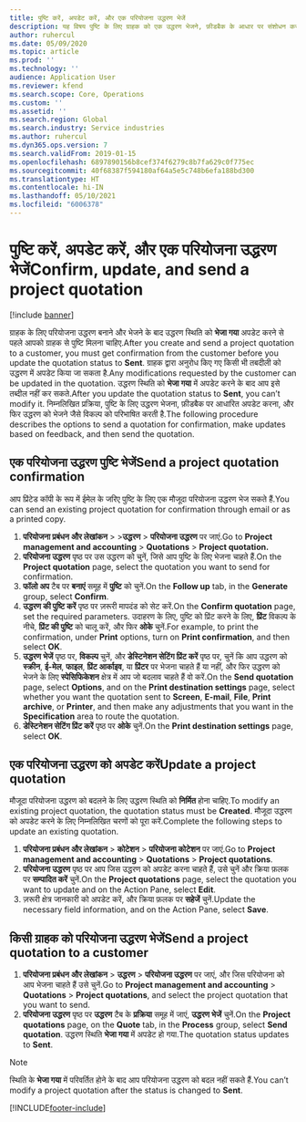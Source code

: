 ```yaml
---
title: पुष्टि करें, अपडेट करें, और एक परियोजना उद्धरण भेजें
description: यह विषय पुष्टि के लिए ग्राहक को एक उद्धरण भेजने, फ़ीडबैक के आधार पर संशोधन करने, और फिर उद्धरण को फिर से भेजने के बारे में जानकारी प्रदान करता है.
author: ruhercul
ms.date: 05/09/2020
ms.topic: article
ms.prod: ''
ms.technology: ''
audience: Application User
ms.reviewer: kfend
ms.search.scope: Core, Operations
ms.custom: ''
ms.assetid: ''
ms.search.region: Global
ms.search.industry: Service industries
ms.author: ruhercul
ms.dyn365.ops.version: 7
ms.search.validFrom: 2019-01-15
ms.openlocfilehash: 6897890156b8cef374f6279c8b7fa629c0f775ec
ms.sourcegitcommit: 40f68387f594180af64a5e5c748b6efa188bd300
ms.translationtype: HT
ms.contentlocale: hi-IN
ms.lasthandoff: 05/10/2021
ms.locfileid: "6006378"
---
```

# <a name="confirm-update-and-send-a-project-quotation"></a><span data-ttu-id="da343-103">पुष्टि करें, अपडेट करें, और एक परियोजना उद्धरण भेजें</span><span class="sxs-lookup"><span data-stu-id="da343-103">Confirm, update, and send a project quotation</span></span>

[!include [banner](../includes/banner.md)]

<span data-ttu-id="da343-104">ग्राहक के लिए परियोजना उद्धरण बनाने और भेजने के बाद उद्धरण स्थिति को **भेजा गया** अपडेट करने से पहले आपको ग्राहक से पुष्टि मिलना चाहिए.</span><span class="sxs-lookup"><span data-stu-id="da343-104">After you create and send a project quotation to a customer, you must get confirmation from the customer before you update the quotation status to **Sent**.</span></span> <span data-ttu-id="da343-105">ग्राहक द्वारा अनुरोध किए गए किसी भी तबदीली को उद्धरण में अपडेट किया जा सकता है.</span><span class="sxs-lookup"><span data-stu-id="da343-105">Any modifications requested by the customer can be updated in the quotation.</span></span> <span data-ttu-id="da343-106">उद्धरण स्थिति को **भेजा गया** में अपडेट करने के बाद आप इसे तब्दील नहीं कर सकते.</span><span class="sxs-lookup"><span data-stu-id="da343-106">After you update the quotation status to **Sent**, you can’t modify it.</span></span> <span data-ttu-id="da343-107">निम्नलिखित प्रक्रिया, पुष्टि के लिए उद्धरण भेजना, फ़ीडबैक पर आधारित अपडेट करना, और फिर उद्धरण को भेजने जैसे विकल्प को परिभाषित करती है.</span><span class="sxs-lookup"><span data-stu-id="da343-107">The following procedure describes the options to send a quotation for confirmation, make updates based on feedback, and then send the quotation.</span></span>

## <a name="send-a-project-quotation-confirmation"></a><span data-ttu-id="da343-108">एक परियोजना उद्धरण पुष्टि भेजें</span><span class="sxs-lookup"><span data-stu-id="da343-108">Send a project quotation confirmation</span></span>  

<span data-ttu-id="da343-109">आप प्रिंटेड कॉपी के रूप में ईमेल के जरिए पुष्टि के लिए एक मौजूदा परियोजना उद्धरण भेज सकते हैं.</span><span class="sxs-lookup"><span data-stu-id="da343-109">You can send an existing project quotation for confirmation through email or as a printed copy.</span></span> 

1. <span data-ttu-id="da343-110">**परियोजना प्रबंधन और लेखांकन** > >**उद्धरण** > **परियोजना उद्धरण** पर जाएं.</span><span class="sxs-lookup"><span data-stu-id="da343-110">Go to **Project management and accounting** > **Quotations** > **Project quotation.**</span></span> 
2. <span data-ttu-id="da343-111">**परियोजना उद्धरण** पृष्ठ पर उस उद्धरण को चुनें, जिसे आप पुष्टि के लिए भेजना चाहते हैं.</span><span class="sxs-lookup"><span data-stu-id="da343-111">On the **Project quotation** page, select the quotation you want to send for confirmation.</span></span> 
3. <span data-ttu-id="da343-112">**फॉलो अप** टैब पर **बनाएं** समूह में **पुष्टि** को चुनें.</span><span class="sxs-lookup"><span data-stu-id="da343-112">On the **Follow up** tab, in the **Generate** group, select **Confirm**.</span></span> 
4. <span data-ttu-id="da343-113">**उद्धरण की पुष्टि करें** पृष्ठ पर ज़रूरी मापदंड को सेट करें.</span><span class="sxs-lookup"><span data-stu-id="da343-113">On the **Confirm quotation** page, set the required parameters.</span></span> <span data-ttu-id="da343-114">उदाहरण के लिए, पुष्टि को प्रिंट करने के लिए, **प्रिंट** विकल्प के नीचे, **प्रिंट की पुष्टि** को चालू करें, और फिर **ओके** चुनें.</span><span class="sxs-lookup"><span data-stu-id="da343-114">For example, to print the confirmation, under **Print** options, turn on **Print confirmation**, and then select **OK**.</span></span>
5. <span data-ttu-id="da343-115">**उद्धरण भेजें** पृष्ठ पर, **विकल्प** चुनें, और **डेस्टिनेशन सेटिंग प्रिंट करें** पृष्ठ पर, चुनें कि आप उद्धरण को **स्क्रीन**, **ई-मेल**, **फाइल**, **प्रिंट आर्काइव**, या **प्रिंटर** पर भेजना चाहते हैं या नहीं, और फिर उद्धरण को भेजने के लिए **स्पेसिफिकेशन** क्षेत्र में आप जो बदलाव चाहते हैं वो करें.</span><span class="sxs-lookup"><span data-stu-id="da343-115">On the **Send quotation** page, select **Options**, and on the **Print destination settings** page, select whether you want the quotation sent to **Screen**, **E-mail**, **File**, **Print archive**, or **Printer**, and then make any adjustments that you want in the **Specification** area to route the quotation.</span></span>
6. <span data-ttu-id="da343-116">**डेस्टिनेशन सेटिंग प्रिंट करें** पृष्ठ पर **ओके** चुनें.</span><span class="sxs-lookup"><span data-stu-id="da343-116">On the **Print destination settings** page, select **OK**.</span></span>  

## <a name="update-a-project-quotation"></a><span data-ttu-id="da343-117">एक परियोजना उद्धरण को अपडेट करें</span><span class="sxs-lookup"><span data-stu-id="da343-117">Update a project quotation</span></span>

<span data-ttu-id="da343-118">मौजूदा परियोजना उद्धरण को बदलने के लिए उद्धरण स्थिति को **निर्मित** होना चाहिए.</span><span class="sxs-lookup"><span data-stu-id="da343-118">To modify an existing project quotation, the quotation status must be **Created**.</span></span> <span data-ttu-id="da343-119">मौजूदा उद्धरण को अपडेट करने के लिए निम्नलिखित चरणों को पूरा करें.</span><span class="sxs-lookup"><span data-stu-id="da343-119">Complete the following steps to update an existing quotation.</span></span> 

1. <span data-ttu-id="da343-120">**परियोजना प्रबंधन और लेखांकन** > **कोटेशन** > **परियोजना कोटेशन** पर जाएं.</span><span class="sxs-lookup"><span data-stu-id="da343-120">Go to **Project management and accounting** > **Quotations** > **Project quotations**.</span></span>
2. <span data-ttu-id="da343-121">**परियोजना उद्धरण** पृष्ठ पर आप जिस उद्धरण को अपडेट करना चाहते हैं, उसे चुनें और क्रिया फ़लक पर **सम्पादित करें** चुनें.</span><span class="sxs-lookup"><span data-stu-id="da343-121">On the **Project quotations** page, select the quotation you want to update and on the Action Pane, select **Edit**.</span></span>
3. <span data-ttu-id="da343-122">ज़रूरी क्षेत्र जानकारी को अपडेट करें, और क्रिया फ़लक पर **सहेजें** चुनें.</span><span class="sxs-lookup"><span data-stu-id="da343-122">Update the necessary field information, and on the Action Pane, select **Save**.</span></span>  

## <a name="send-a-project-quotation-to-a-customer"></a><span data-ttu-id="da343-123">किसी ग्राहक को परियोजना उद्धरण भेजें</span><span class="sxs-lookup"><span data-stu-id="da343-123">Send a project quotation to a customer</span></span> 

1. <span data-ttu-id="da343-124">**परियोजना प्रबंधन और लेखांकन** > **उद्धरण** > **परियोजना उद्धरण** पर जाएं, और जिस परियोजना को आप भेजना चाहते हैं उसे चुनें.</span><span class="sxs-lookup"><span data-stu-id="da343-124">Go to **Project management and accounting** > **Quotations** > **Project quotations**, and select the project quotation that you want to send.</span></span>
2. <span data-ttu-id="da343-125">**परियोजना उद्धरण** पृष्ठ पर **उद्धरण** टैब के **प्रक्रिया** समूह में जाएं, **उद्धरण भेजें** चुनें.</span><span class="sxs-lookup"><span data-stu-id="da343-125">On the **Project quotations** page, on the **Quote** tab, in the **Process** group, select **Send quotation**.</span></span> <span data-ttu-id="da343-126">उद्धरण स्थिति **भेजा गया** में अपडेट हो गया.</span><span class="sxs-lookup"><span data-stu-id="da343-126">The quotation status updates to **Sent**.</span></span>

> [!NOTE]
> <span data-ttu-id="da343-127">स्थिति के **भेजा गया** में परिवर्तित होने के बाद आप परियोजना उद्धरण को बदल नहीं सकते हैं.</span><span class="sxs-lookup"><span data-stu-id="da343-127">You can’t modify a project quotation after the status is changed to **Sent**.</span></span>


[!INCLUDE[footer-include](../includes/footer-banner.md)]
